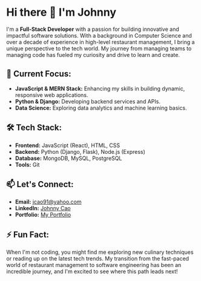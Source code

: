 # Hi there 👋 I'm Johnny

I'm a **Full-Stack Developer** with a passion for building innovative and impactful software solutions. With a background in Computer Science and over a decade of experience in high-level restaurant management, I bring a unique perspective to the tech world. My journey from managing teams to managing code has fueled my curiosity and drive to learn and create.

## 🔭 Current Focus:
- **JavaScript & MERN Stack:** Enhancing my skills in building dynamic, responsive web applications.
- **Python & Django:** Developing backend services and APIs.
- **Data Science:** Exploring data analytics and machine learning basics.

## 🛠 Tech Stack:
- **Frontend:** JavaScript (React), HTML, CSS
- **Backend:** Python (Django, Flask), Node.js (Express)
- **Database:** MongoDB, MySQL, PostgreSQL
- **Tools:** Git

## 📫 Let's Connect:
- **Email:** [jcao91@yahoo.com](mailto:jcao91@yahoo.com)
- **LinkedIn:** [Johnny Cao](https://www.linkedin.com/in/johnny-cao-0a8703318/)
- **Portfolio:** [My Portfolio](https://reliable-kheer-3cee38.netlify.app/)

## ⚡ Fun Fact:
When I'm not coding, you might find me exploring new culinary techniques or reading up on the latest tech trends. My transition from the fast-paced world of restaurant management to software engineering has been an incredible journey, and I'm excited to see where this path leads next!





<!---
caojohnny91/caojohnny91 is a ✨ special ✨ repository because its `README.md` (this file) appears on your GitHub profile.
You can click the Preview link to take a look at your changes.
--->
